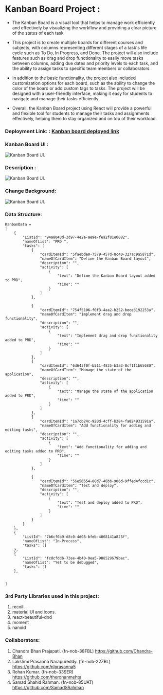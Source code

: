 # Kanban Board Project :

- The Kanban Board is a visual tool that helps to manage work efficiently and effectively by visualizing the workflow and providing a clear picture of the status of each task

- This project is to create multiple boards for different courses and subjects, with columns representing different stages of a task's life cycle such as To Do, In Progress, and Done. The project will also include features such as drag and drop functionality to easily move tasks between columns, adding due dates and priority levels to each task, and the ability to assign tasks to specific team members or collaborators

- In addition to the basic functionality, the project also included customization options for each board, such as the ability to change the color of the board or add custom tags to tasks. The project will be designed with a user-friendly interface, making it easy for students to navigate and manage their tasks efficiently

- Overall, the Kanban Board project using React will provide a powerful and flexible tool for students to manage their tasks and assignments effectively, helping them to stay organized and on top of their workload.

### **Deployment Link:** : [Kanban board deployed link](https://monday-com.vercel.app/)

### **Kanban Board UI :**
![Kanban Board UI.](https://monday-com.vercel.app/home.png)

### **Description :**
![Kanban Board UI.](https://monday-com.vercel.app/Desc.png)

### **Change Background:**
![Kanban Board UI.](https://monday-com.vercel.app/chooseBG.png)


### **Data Structure:**

```
KanbanData =
[
    {
        "ListId": "94a8040d-3d97-4e2a-ae9e-fea2f81e0882",
        "nameOfList": "PRD ",
        "tasks": [
            {
                "cardItemId": "5faebde0-7579-457d-8c40-327ac9a5871d",
                "nameOfCardItem": "Define the Kanban Board layout",
                "description": "",
                "activity": [
                    {
                        "text": "Define the Kanban Board layout added to PRD",
                        "time": ""
                    }
                ]
            },
            
            {
                "cardItemId": "754f5106-f0f3-4aa2-b252-bece3192253a",
                "nameOfCardItem": "Implement drag and drop functionality",
                "description": "",
                "activity": [
                    {
                        "text": "Implement drag and drop functionality added to PRD",
                        "time": ""
                    }
                ]
            },
            {
                "cardItemId": "6d643f0f-b511-4835-b3a3-8cf1f1b65680",
                "nameOfCardItem": "Manage the state of the application",
                "description": "",
                "activity": [
                    {
                        "text": "Manage the state of the application added to PRD",
                        "time": ""
                    }
                ]
            },
            {
                "cardItemId": "1a7cb24c-920d-4cff-b284-fa824931591a",
                "nameOfCardItem": "Add functionality for adding and editing tasks",
                "description": "",
                "activity": [
                    {
                        "text": "Add functionality for adding and editing tasks added to PRD",
                        "time": ""
                    }
                ]
            },
            
            {
                "cardItemId": "56e56554-88d7-46bb-906d-9ffed4fccd1c",
                "nameOfCardItem": "Test and deploy",
                "description": "",
                "activity": [
                    {
                        "text": "Test and deploy added to PRD",
                        "time": ""
                    }
                ]
            }
        ]
    },
    {
        "ListId": "7b6cf0a9-d8c0-4d08-bfeb-4068141a823f",
        "nameOfList": "In-Process",
        "tasks": []
    },
    {
        "ListId": "fcdcfddb-73ee-4b40-9ea5-988529679bac",
        "nameOfList": "Yet to be debugged",
        "tasks": []
    },
    
   
]

```

### **3rd Party Libraries used in this project:**

1. recoil.
2. material UI and icons.
3. react-beautiful-dnd
4. moment
5. nanoid

### **Collaborators:**

1. Chandra Bhan Prajapati. (fn-nob-38FBL)
   https://github.com/Chandra-Bhan
2. Lakshmi Prasanna Narapureddy. (fn-nob-22ZBL)
   https://github.com/nlprasanna5
3. Rohan Kumar. (fn-nob-33SER)  
   https://github.com/therohanmehta
4. Samad Shahid Rahman. (fn-nob-85UAT)
   https://github.com/SamadSRahman
